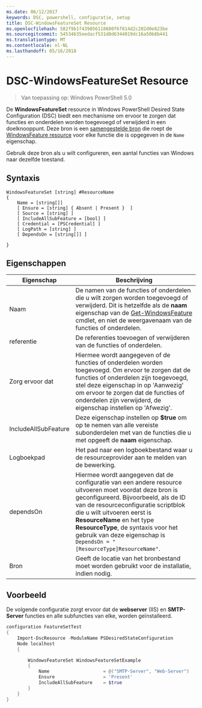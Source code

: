 ```yaml
---
ms.date: 06/12/2017
keywords: DSC, powershell, configuratie, setup
title: DSC-WindowsFeatureSet Resource
ms.openlocfilehash: 582f9b1f439056118680f6f814d2c202d0e823be
ms.sourcegitcommit: 54534635eedacf531d8d6344019dc16a50b8b441
ms.translationtype: MT
ms.contentlocale: nl-NL
ms.lasthandoff: 05/16/2018
---
```

# <a name="dsc-windowsfeatureset-resource"></a>DSC-WindowsFeatureSet Resource

> Van toepassing op: Windows PowerShell 5.0

De **WindowsFeatureSet** resource in Windows PowerShell Desired State Configuration (DSC) biedt een mechanisme om ervoor te zorgen dat functies en onderdelen worden toegevoegd of verwijderd in een doelknooppunt.
Deze bron is een [samengestelde bron](authoringResourceComposite.md) die roept de [WindowsFeature resource](windowsfeatureResource.md) voor elke functie die is opgegeven in de `Name` eigenschap.

Gebruik deze bron als u wilt configureren, een aantal functies van Windows naar dezelfde toestand.

## <a name="syntax"></a>Syntaxis

```
WindowsFeatureSet [string] #ResourceName
{
    Name = [string[]]
    [ Ensure = [string] { Absent | Present }  ]
    [ Source = [string] ]
    [ IncludeAllSubFeature = [bool] ]
    [ Credential = [PSCredential] ]
    [ LogPath = [string] ]
    [ DependsOn = [string[]] ]

}
```

## <a name="properties"></a>Eigenschappen

|  Eigenschap  |  Beschrijving   |
|---|---|
| Naam| De namen van de functies of onderdelen die u wilt zorgen worden toegevoegd of verwijderd. Dit is hetzelfde als de **naam** eigenschap van de [Get-WindowsFeature](https://technet.microsoft.com/en-us/library/jj205469.aspx) cmdlet, en niet de weergavenaam van de functies of onderdelen.|
| referentie| De referenties toevoegen of verwijderen van de functies of onderdelen.|
| Zorg ervoor dat| Hiermee wordt aangegeven of de functies of onderdelen worden toegevoegd. Om ervoor te zorgen dat de functies of onderdelen zijn toegevoegd, stel deze eigenschap in op 'Aanwezig' om ervoor te zorgen dat de functies of onderdelen zijn verwijderd, de eigenschap instellen op 'Afwezig'.|
| IncludeAllSubFeature| Deze eigenschap instellen op **$true** om op te nemen van alle vereiste subonderdelen met van de functies die u met opgeeft de **naam** eigenschap.|
| Logboekpad| Het pad naar een logboekbestand waar u de resourceprovider aan te melden van de bewerking.|
| dependsOn| Hiermee wordt aangegeven dat de configuratie van een andere resource uitvoeren moet voordat deze bron is geconfigureerd. Bijvoorbeeld, als de ID van de resourceconfiguratie scriptblok die u wilt uitvoeren eerst is __ResourceName__ en het type __ResourceType__, de syntaxis voor het gebruik van deze eigenschap is `DependsOn = "[ResourceType]ResourceName"`.|
| Bron| Geeft de locatie van het bronbestand moet worden gebruikt voor de installatie, indien nodig.|

## <a name="example"></a>Voorbeeld

De volgende configuratie zorgt ervoor dat de **webserver** (IIS) en **SMTP-Server** functies en alle subfuncties van elke, worden geïnstalleerd.

```powershell
configuration FeatureSetTest
{
    Import-DscResource -ModuleName PSDesiredStateConfiguration
    Node localhost
    {

        WindowsFeatureSet WindowsFeatureSetExample
        {
            Name                    = @("SMTP-Server", "Web-Server")
            Ensure                  = 'Present'
            IncludeAllSubFeature    = $true
        }
    }
}
```